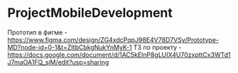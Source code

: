 # ProjectMobileDevelopment

Прототип в фигме - https://www.figma.com/design/ZG4xdcPqpJ98E4V78D7VSy/Prototype-MD?node-id=0-1&t=ZItbCbkgNukYnMyK-1
ТЗ по проекту - https://docs.google.com/document/d/1AC5kElnP8gLUIX4U70zxpttCx3WTd1J7maOA1FQ_sjM/edit?usp=sharing
